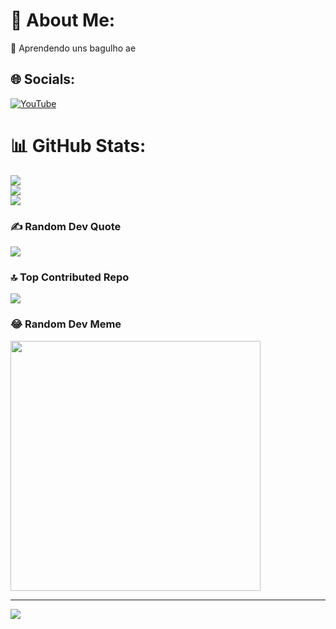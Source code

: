 # 💫 About Me:
💬 Aprendendo uns bagulho ae


## 🌐 Socials:
[![YouTube](https://img.shields.io/badge/YouTube-%23FF0000.svg?logo=YouTube&logoColor=white)](https://youtube.com/@@mano_rex) 
# 📊 GitHub Stats:
![](https://github-readme-stats.vercel.app/api?username=ManoRexYT&theme=radical&hide_border=true&include_all_commits=true&count_private=true)<br/>
![](https://github-readme-streak-stats.herokuapp.com/?user=ManoRexYT&theme=radical&hide_border=true)<br/>
![](https://github-readme-stats.vercel.app/api/top-langs/?username=ManoRexYT&theme=radical&hide_border=true&include_all_commits=true&count_private=true&layout=compact)

### ✍️ Random Dev Quote
![](https://quotes-github-readme.vercel.app/api?type=horizontal&theme=radical)

### 🔝 Top Contributed Repo
![](https://github-contributor-stats.vercel.app/api?username=ManoRexYT&limit=5&theme=radical&combine_all_yearly_contributions=true)

### 😂 Random Dev Meme
<img src='https://randommeme-five.vercel.app/' style="height: 400px;"/>

---
[![](https://visitcount.itsvg.in/api?id=ManoRexYT&icon=3&color=10)](https://visitcount.itsvg.in)

<!-- Proudly created with GPRM ( https://gprm.itsvg.in ) -->